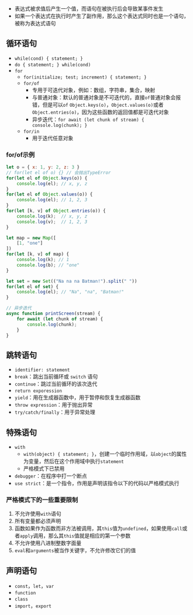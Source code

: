 - 表达式被求值后产生一个值，而语句在被执行后会导致某事件发生
- 如果一个表达式在执行时产生了副作用，那么这个表达式同时也是一个语句，被称为表达式语句

## 循环语句

- `while(cond) { statement; }`
- `do { statement; } while(cond)`
- `for`
	- `for(initialize; test; increment) { statement; }`
	- `for/of`
		- 专用于可迭代对象，例如：数组，字符串，集合，映射
		- 与普通对象：默认的普通对象是不可迭代的，直接`of`普通对象会报错，但是可以`of` `Object.keys(o)`，`Object.values(o)`或者`Object.entries(o)`，因为这些函数的返回值都是可迭代对象
		- 异步迭代：`for await (let chunk of stream) { console.log(chunk); }`
	- `for/in`
		- 用于迭代任意对象

### for/of示例

```js
let o = { x: 1, y: 2, z: 3 }
// for(let el of o) {} // 会抛出TypeError
for(let el of Object.keys(o)) {
	console.log(el); // x, y, z
}
for(let el of Object.values(o)) {
	console.log(el); // 1, 2, 3
}
for(let [k, v] of Object.entries(o)) {
	console.log(k);  // x, y, z
	console.log(v);  // 1, 2, 3
}

let map = new Map([
	[1, "one"]
])
for(let [k, v] of map) {
	console.log(k); // 1
	console.log(b); // "one"
}

let set = new Set(("Na na na Batman!").split(" "))
for(let el of set) {
	console.log(el); // "Na", "na", "Batman!"
}

// 异步迭代
async function printScreen(stream) {
	for await (let chunk of stream) {
		console.log(chunk);
	}
}
```

## 跳转语句

- `identifier: statement`
- `break`：跳出当前循环或 `switch` 语句
- `continue`：跳过当前循环的该次迭代
- `return exporession`
- `yield`：用在生成器函数中，用于暂停和恢复生成器函数
- `throw expression`：用于抛出异常
- `try/catch/finally`：用于异常处理

## 特殊语句

- `with`
	- `with(object) { statement; }`，创建一个临时作用域，以`object`的属性为变量，然后在这个作用域中执行`statement`
	- 严格模式下已禁用
- `debugger`：在程序中打一个断点
- `use strict`：是一个指令，作用是声明该指令以下的代码以严格模式执行

### 严格模式下的一些重要限制

1. 不允许使用`with`语句
2. 所有变量都必须声明
3. 函数如果作为函数而非方法被调用，其`this`值为`undefined`，如果使用`call`或者`apply`调用，那么其`this`值就是相应的第一个参数
4. 不允许使用八进制整数字面量
5. `eval`和`arguments`被当作关键字，不允许修改它们的值

## 声明语句

- `const`，`let`，`var`
- `function`
- `class`
- `import`，`export`